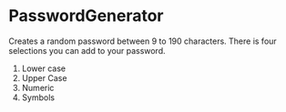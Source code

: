 # PasswordGenerator

Creates a random password between 9 to 190 characters. 
There is four selections you can add to your password. 
1. Lower case
2. Upper Case
3. Numeric
4. Symbols
